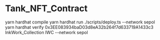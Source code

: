 # Tank_NFT_Contract

yarn hardhat compile
yarn hardhat run ./scripts/deploy.ts --network sepol
yarn hardhat verify 0x3EE083934baD03d8eA32b264f7d633719A1433c3 InkWork_Collection IWC --network sepol